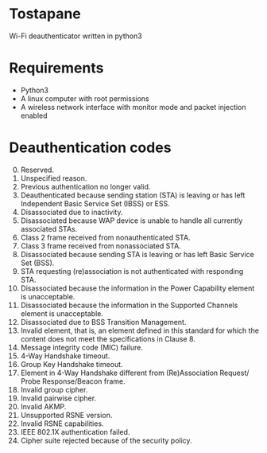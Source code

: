 # Tostapane
Wi-Fi deauthenticator written in python3

# Requirements
<ul>
<li>Python3</li>
<li>A linux computer with root permissions</li>
<li>A wireless network interface with monitor mode and packet injection enabled</li>
</ul>

# Deauthentication codes
<ol start="0">
    <li>Reserved.</li>
    <li>Unspecified reason.</li>
    <li>Previous authentication no longer valid.</li>
    <li>Deauthenticated because sending station (STA) is leaving or has left Independent Basic Service Set (IBSS) or ESS.</li>
    <li>Disassociated due to inactivity.</li>
    <li>Disassociated because WAP device is unable to handle all currently associated STAs.</li>
    <li>Class 2 frame received from nonauthenticated STA.</li>
    <li>Class 3 frame received from nonassociated STA.</li>
    <li>Disassociated because sending STA is leaving or has left Basic Service Set (BSS).</li>
    <li>STA requesting (re)association is not authenticated with responding STA.</li>
    <li>Disassociated because the information in the Power Capability element is unacceptable.</li>
    <li>Disassociated because the information in the Supported Channels element is unacceptable.</li>
    <li>Disassociated due to BSS Transition Management.</li>
    <li>Invalid element, that is, an element defined in this standard for which the content does not meet the specifications in Clause 8.</li>
    <li>Message integrity code (MIC) failure.</li>
    <li>4-Way Handshake timeout.</li>
    <li>Group Key Handshake timeout.</li>
    <li>Element in 4-Way Handshake different from (Re)Association Request/ Probe Response/Beacon frame.</li>
    <li>Invalid group cipher.</li>
    <li>Invalid pairwise cipher.</li>
    <li>Invalid AKMP.</li>
    <li>Unsupported RSNE version.</li>
    <li>Invalid RSNE capabilities.</li>
    <li>IEEE 802.1X authentication failed.</li>
    <li>Cipher suite rejected because of the security policy.</li>
</ol> 
